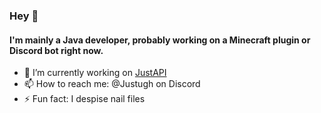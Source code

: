 ### Hey 👋

#### I'm mainly a Java developer, probably working on a Minecraft plugin or Discord bot right now.

- 🔭 I’m currently working on [JustAPI](https://github.com/Justugh/JustAPI)
- 📫 How to reach me: @Justugh on Discord
- ⚡ Fun fact: I despise nail files
